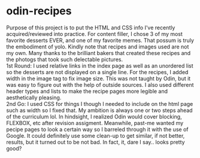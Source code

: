 # odin-recipes
Purpose of this project is to put the HTML and CSS info I've recently acquired/reviewed into practice.
For content filler, I chose 3 of my most favorite desserts EVER, and one of my favorite memes. That possum is truly the embodiment of yolo. Kindly note that recipes and images used are not my own. Many thanks to the brilliant bakers that created these recipes and the photogs that took such delectable pictures.  
1st Round: I used relative links in the index page as well as an unordered list so the desserts are not displayed on a single line. For the recipes, I added width in the image tag to fix image size. This was not taught by Odin, but it was easy to figure out with the help of outside sources. I also used different header types and lists to make the recipe pages more legible and aesthetically pleasing.  
2nd Go: I used CSS for things I though I needed to include on the html page such as width so I fixed that. My ambition is always one or two steps ahead of the curriculum lol. In hindsight, I realized Odin would cover blocking, FLEXBOX, etc after revision assigment. Meanwhile, past-me wanted my pecipe pages to look a certain way so I barreled through it with the use of Google. It could definitely use some clean-up to get similar, if not better, results, but it turned out to be not bad. In fact, it, dare I say.. looks pretty good?